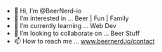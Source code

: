 - 👋 Hi, I’m @BeerNerd-io
- 👀 I’m interested in ... Beer | Fun | Family
- 🌱 I’m currently learning ... Web Dev
- 💞️ I’m looking to collaborate on ... Beer Stuff
- 📫 How to reach me ... www.beernerd.io/contact

<!---
BeerNerd-io/BeerNerd-io is a ✨ special ✨ repository because its `README.md` (this file) appears on your GitHub profile.
You can click the Preview link to take a look at your changes.
--->
